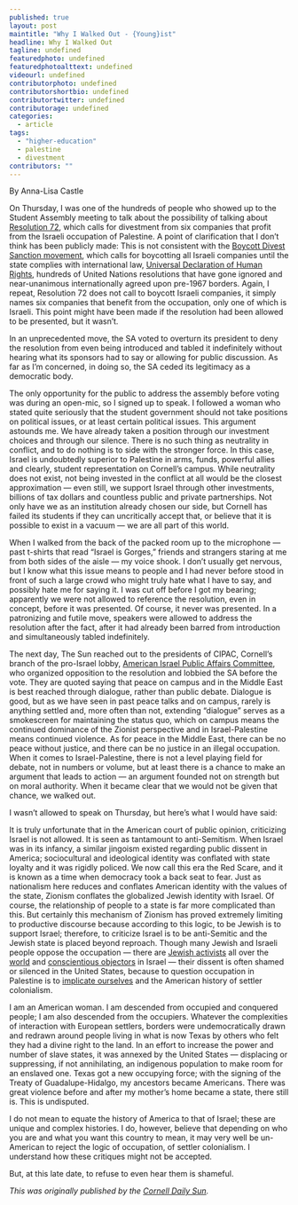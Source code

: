 ```yaml
---
published: true
layout: post
maintitle: "Why I Walked Out - {Young}ist"
headline: Why I Walked Out
tagline: undefined
featuredphoto: undefined
featuredphotoalttext: undefined
videourl: undefined
contributorphoto: undefined
contributorshortbio: undefined
contributortwitter: undefined
contributorage: undefined
categories: 
  - article
tags: 
  - "higher-education"
  - palestine
  - divestment
contributors: ""
---
```


By Anna-Lisa Castle

On Thursday, I was one of the hundreds of people who showed up to the Student Assembly meeting to talk about the possibility of talking about [Resolution 72](https://assembly.cornell.edu/staffing/motions/311), which calls for divestment from six companies that profit from the Israeli occupation of Palestine. A point of clarification that I don’t think has been publicly made: This is not consistent with the [Boycott Divest Sanction movement](http://www.bdsmovement.net/call), which calls for boycotting all Israeli companies until the state complies with international law, [Universal Declaration of Human Rights](http://www.un.org/en/documents/udhr/), hundreds of United Nations resolutions that have gone ignored and near-unanimous internationally agreed upon pre-1967 borders. Again, I repeat, Resolution 72 does not call to boycott Israeli companies, it simply names six companies that benefit from the occupation, only one of which is Israeli. This point might have been made if the resolution had been allowed to be presented, but it wasn’t.

In an unprecedented move, the SA voted to overturn its president to deny the resolution from even being introduced and tabled it indefinitely without hearing what its sponsors had to say or allowing for public discussion. As far as I’m concerned, in doing so, the SA ceded its legitimacy as a democratic body.

The only opportunity for the public to address the assembly before voting was during an open-mic, so I signed up to speak. I followed a woman who stated quite seriously that the student government should not take positions on political issues, or at least certain political issues. This argument astounds me. We have already taken a position through our investment choices and through our silence. There is no such thing as neutrality in conflict, and to do nothing is to side with the stronger force. In this case, Israel is undoubtedly superior to Palestine in arms, funds, powerful allies and clearly, student representation on Cornell’s campus. While neutrality does not exist, not being invested in the conflict at all would be the closest approximation — even still, we support Israel through other investments, billions of tax dollars and countless public and private partnerships.  Not only have we as an institution already chosen our side, but Cornell has failed its students if they can uncritically accept that, or believe that it is possible to exist in a vacuum — we are all part of this world.

When I walked from the back of the packed room up to the microphone — past t-shirts that read “Israel is Gorges,” friends and strangers staring at me from both sides of the aisle — my voice shook. I don’t usually get nervous, but I know what this issue means to people and I had never before stood in front of such a large crowd who might truly hate what I have to say, and possibly hate me for saying it. I was cut off before I got my bearing; apparently we were not allowed to reference the resolution, even in concept, before it was presented. Of course, it never was presented. In a patronizing and futile move, speakers were allowed to address the resolution after the fact, after it had already been barred from introduction and simultaneously tabled indefinitely.

The next day, The Sun reached out to the presidents of CIPAC, Cornell’s branch of the pro-Israel lobby, [American Israel Public Affairs Committee](http://www.aipac.org/about/mission), who organized opposition to the resolution and lobbied the SA before the vote. They are quoted saying that peace on campus and in the Middle East is best reached through dialogue, rather than public debate. Dialogue is good, but as we have seen in past peace talks and on campus, rarely is anything settled and, more often than not, extending “dialogue” serves as a smokescreen for maintaining the status quo, which on campus means the continued dominance of the Zionist perspective and in Israel-Palestine means continued violence. As for peace in the Middle East, there can be no peace without justice, and there can be no justice in an illegal occupation. When it comes to Israel-Palestine, there is not a level playing field for debate, not in numbers or volume, but at least there is a chance to make an argument that leads to action — an argument founded not on strength but on moral authority. When it became clear that we would not be given that chance, we walked out.

I wasn’t allowed to speak on Thursday, but here’s what I would have said:

It is truly unfortunate that in the American court of public opinion, criticizing Israel is not allowed. It is seen as tantamount to anti-Semitism. When Israel was in its infancy, a similar jingoism existed regarding public dissent in America; sociocultural and ideological identity was conflated with state loyalty and it was rigidly policed. We now call this era the Red Scare, and it is known as a time when democracy took a back seat to fear. Just as nationalism here reduces and conflates American identity with the values of the state, Zionism conflates the globalized Jewish identity with Israel. Of course, the relationship of people to a state is far more complicated than this. But certainly this mechanism of Zionism has proved extremely limiting to productive discourse because according to this logic, to be Jewish is to support Israel; therefore, to criticize Israel is to be anti-Semitic and the Jewish state is placed beyond reproach. Though many Jewish and Israeli people oppose the occupation — there are [Jewish activists](http://jewishvoiceforpeace.org/) all over the [world](http://ijsn.net/) and [conscientious objectors](http://www.telegraph.co.uk/news/worldnews/middleeast/israel/10763735/Israeli-teenagers-risk-being-sent-to-prison-by-refusing-to-join-the-army.html) in Israel — their dissent is often shamed or silenced in the United States, because to question occupation in Palestine is to [implicate ourselves](http://mondoweiss.net/2012/11/winona-laduke-we-cant-talk-about-israel-because-we-are-israel.html) and the American history of settler colonialism.

I am an American woman. I am descended from occupied and conquered people; I am also descended from the occupiers. Whatever the complexities of interaction with European settlers, borders were undemocratically drawn and redrawn around people living in what is now Texas by others who felt they had a divine right to the land. In an effort to increase the power and number of slave states, it was annexed by the United States — displacing or suppressing, if not annihilating, an indigenous population to make room for an enslaved one. Texas got a new occupying force; with the signing of the Treaty of Guadalupe-Hidalgo, my ancestors became Americans. There was great violence before and after my mother’s home became a state, there still is. This is undisputed.

I do not mean to equate the history of America to that of Israel; these are unique and complex histories. I do, however, believe that depending on who you are and what you want this country to mean, it may very well be un-American to reject the logic of occupation, of settler colonialism. I understand how these critiques might not be accepted.

But, at this late date, to refuse to even hear them is shameful.

_This was originally published by the [Cornell Daily Sun](http://cornellsun.com/blog/2014/04/14/castle-why-i-walked-out/)._